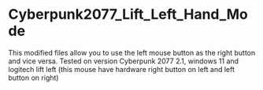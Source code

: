 # Cyberpunk2077_Lift_Left_Hand_Mode
This modified files allow you to use the left mouse button as the right button and vice versa. Tested on version Cyberpunk 2077 2.1, windows 11 and logitech lift left (this mouse have hardware right button on left and left button on right)
